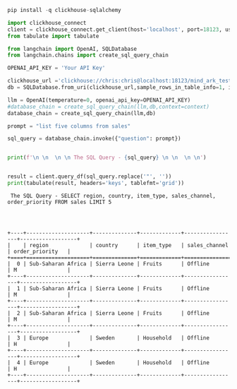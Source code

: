 ```python
pip install -q clickhouse-sqlalchemy
```


```python
import clickhouse_connect
client = clickhouse_connect.get_client(host='localhost', port=18123, username='chris', password='chris',database='mind_ark_test')
from tabulate import tabulate
```


```python
from langchain import OpenAI, SQLDatabase
from langchain.chains import create_sql_query_chain
```


```python
OPENAI_API_KEY = 'Your API Key'
```


```python
clickhouse_url ='clickhouse://chris:chris@localhost:18123/mind_ark_test'
db = SQLDatabase.from_uri(clickhouse_url,sample_rows_in_table_info=1, include_tables=['sales'])
```


```python
llm = OpenAI(temperature=0, openai_api_key=OPENAI_API_KEY)  
#database_chain = create_sql_query_chain(llm,db,context=context)
database_chain = create_sql_query_chain(llm,db)
```


```python
prompt = "list five columns from sales"

sql_query = database_chain.invoke({"question": prompt})


print(f'\n \n  \n \n The SQL Query - {sql_query} \n \n  \n \n')


result = client.query_df(sql_query.replace('"', ''))
print(tabulate(result, headers='keys', tablefmt='grid'))

```

    
     
      
     
     The SQL Query - SELECT region, country, item_type, sales_channel, order_priority FROM sales LIMIT 5 
     
      
     
    
    +----+--------------------+--------------+-------------+-----------------+------------------+
    |    | region             | country      | item_type   | sales_channel   | order_priority   |
    +====+====================+==============+=============+=================+==================+
    |  0 | Sub-Saharan Africa | Sierra Leone | Fruits      | Offline         | M                |
    +----+--------------------+--------------+-------------+-----------------+------------------+
    |  1 | Sub-Saharan Africa | Sierra Leone | Fruits      | Offline         | M                |
    +----+--------------------+--------------+-------------+-----------------+------------------+
    |  2 | Sub-Saharan Africa | Sierra Leone | Fruits      | Offline         | M                |
    +----+--------------------+--------------+-------------+-----------------+------------------+
    |  3 | Europe             | Sweden       | Household   | Offline         | H                |
    +----+--------------------+--------------+-------------+-----------------+------------------+
    |  4 | Europe             | Sweden       | Household   | Offline         | H                |
    +----+--------------------+--------------+-------------+-----------------+------------------+



```python

```
